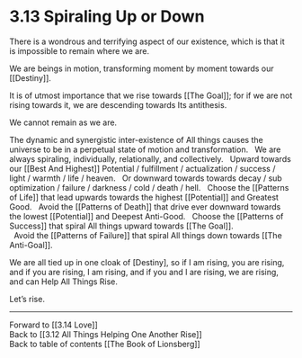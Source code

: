 # 3.13 Spiraling Up or Down

There is a wondrous and terrifying aspect of our existence, which is that it is impossible to remain where we are. 

We are beings in motion, transforming moment by moment towards our [[Destiny]]. 

It is of utmost importance that we rise towards [[The Goal]]; for if we are not rising towards it, we are descending towards Its antithesis. 

We cannot remain as we are. 

The dynamic and synergistic inter-existence of All things causes the universe to be in a perpetual state of motion and transformation.
 
We are always spiraling, individually, relationally, and collectively. 
 
Upward towards our [[Best And Highest]] Potential / fulfillment / actualization / success / light / warmth / life / heaven. 
 
Or downward towards towards decay / sub optimization / failure / darkness / cold / death / hell. 
 
Choose the [[Patterns of Life]] that lead upwards towards the highest [[Potential]] and Greatest Good. 
 
Avoid the [[Patterns of Death]] that drive ever downward towards the lowest [[Potential]] and Deepest Anti-Good. 
 
Choose the [[Patterns of Success]] that spiral All things upward towards [[The Goal]].  
 
Avoid the [[Patterns of Failure]] that spiral All things down towards [[The Anti-Goal]].

We are all tied up in one cloak of [Destiny], so if I am rising, you are rising, and if you are rising, I am rising, and if you and I are rising, we are rising, and can Help All Things Rise. 

Let’s rise. 

___

Forward to [[3.14 Love]]  
Back to [[3.12 All Things Helping One Another Rise]]  
Back to table of contents [[The Book of Lionsberg]]  


